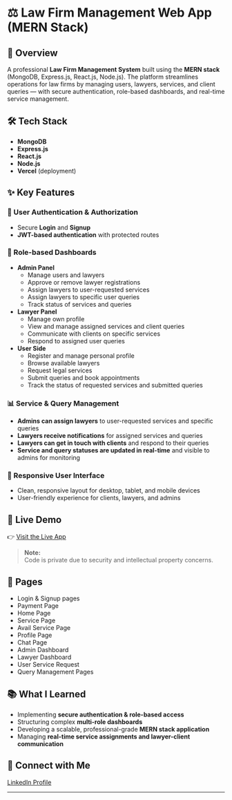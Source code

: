 # ⚖️ Law Firm Management Web App (MERN Stack)

## 📌 Overview
A professional **Law Firm Management System** built using the **MERN stack** (MongoDB, Express.js, React.js, Node.js). The platform streamlines operations for law firms by managing users, lawyers, services, and client queries — with secure authentication, role-based dashboards, and real-time service management.

## 🛠️ Tech Stack
- **MongoDB**
- **Express.js**
- **React.js**
- **Node.js**
- **Vercel** (deployment)

## ✨ Key Features

### 🔐 User Authentication & Authorization
- Secure **Login** and **Signup**
- **JWT-based authentication** with protected routes

### 👤 Role-based Dashboards
- **Admin Panel**
  - Manage users and lawyers
  - Approve or remove lawyer registrations
  - Assign lawyers to user-requested services
  - Assign lawyers to specific user queries
  - Track status of services and queries
- **Lawyer Panel**
  - Manage own profile
  - View and manage assigned services and client queries
  - Communicate with clients on specific services
  - Respond to assigned user queries
- **User Side**
  - Register and manage personal profile
  - Browse available lawyers
  - Request legal services
  - Submit queries and book appointments
  - Track the status of requested services and submitted queries

### 📊 Service & Query Management
- **Admins can assign lawyers** to user-requested services and specific queries
- **Lawyers receive notifications** for assigned services and queries
- **Lawyers can get in touch with clients** and respond to their queries
- **Service and query statuses are updated in real-time** and visible to admins for monitoring

### 🎨 Responsive User Interface
- Clean, responsive layout for desktop, tablet, and mobile devices
- User-friendly experience for clients, lawyers, and admins

## 🎥 Live Demo
👉 [Visit the Live App](https://law-firm-web-app.vercel.app/)

> **Note:**  
> Code is private due to security and intellectual property concerns.

## 📸 Pages
- Login & Signup pages
- Payment Page
- Home Page
- Service Page
- Avail Service Page
- Profile Page
- Chat Page 
- Admin Dashboard  
- Lawyer Dashboard  
- User Service Request  
- Query Management Pages  

## 📚 What I Learned
- Implementing **secure authentication & role-based access**
- Structuring complex **multi-role dashboards**
- Developing a scalable, professional-grade **MERN stack application**
- Managing **real-time service assignments and lawyer-client communication**

## 🔗 Connect with Me
[LinkedIn Profile](https://www.linkedin.com/in/tayyab-sami/)

---

